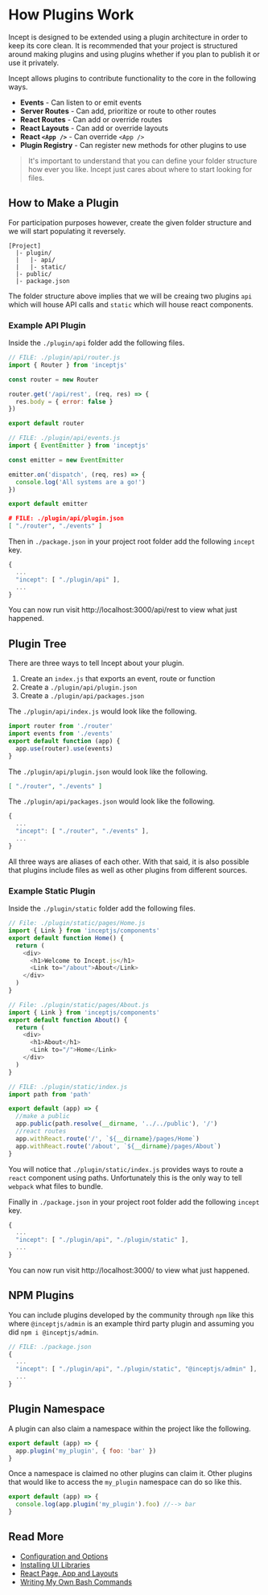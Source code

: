 # How Plugins Work

Incept is designed to be extended using a plugin architecture in order 
to keep its core clean. It is recommended that your project is 
structured around making plugins and using plugins whether if you plan
to publish it or use it privately.

Incept allows plugins to contribute functionality to the core in the 
following ways.

 - **Events** - Can listen to or emit events
 - **Server Routes** - Can add, prioritize or route to other routes
 - **React Routes** - Can add or override routes
 - **React Layouts** - Can add or override layouts
 - **React `<App />`** - Can override `<App />`
 - **Plugin Registry** - Can register new methods for other plugins to use

> It's important to understand that you can define your folder 
structure how ever you like. Incept just cares about where to start 
looking for files.

## How to Make a Plugin

For participation purposes however, create the given folder structure 
and we will start populating it reversely.

```
[Project]
  |- plugin/
  |   |- api/
  |   |- static/
  |- public/
  |- package.json
```

The folder structure above implies that we will be creaing two plugins
`api` which will house API calls and `static` which will house react 
components.

### Example API Plugin

Inside the `./plugin/api` folder add the following files.

```js
// FILE: ./plugin/api/router.js
import { Router } from 'inceptjs'

const router = new Router

router.get('/api/rest', (req, res) => {
  res.body = { error: false }
})

export default router
```

```js
// FILE: ./plugin/api/events.js
import { EventEmitter } from 'inceptjs'

const emitter = new EventEmitter

emitter.on('dispatch', (req, res) => {
  console.log('All systems are a go!')
})

export default emitter
```

```json
# FILE: ./plugin/api/plugin.json
[ "./router", "./events" ]
```

Then in `./package.json` in your project root folder add the following
`incept` key.

```js
{
  ...
  "incept": [ "./plugin/api" ],
  ...
}
```

You can now run visit http://localhost:3000/api/rest to view what just 
happened. 

## Plugin Tree

There are three ways to tell Incept about your plugin.

 1. Create an `index.js` that exports an event, route or function
 2. Create a `./plugin/api/plugin.json`
 3. Create a `./plugin/api/packages.json`

The `./plugin/api/index.js` would look like the following.

```js
import router from './router'
import events from './events'
export default function (app) {
  app.use(router).use(events)
}
```

The `./plugin/api/plugin.json` would look like the following.

```json
[ "./router", "./events" ]
```

The `./plugin/api/packages.json` would look like the following.

```js
{
  ...
  "incept": [ "./router", "./events" ],
  ...
}
```

All three ways are aliases of each other. With that said, it is also 
possible that plugins include files as well as other plugins from 
different sources.

### Example Static Plugin

Inside the `./plugin/static` folder add the following files.

```js
// File: ./plugin/static/pages/Home.js
import { Link } from 'inceptjs/components'
export default function Home() {
  return (
    <div>
      <h1>Welcome to Incept.js</h1>
      <Link to="/about">About</Link>
    </div>
  )
}
```

```js
// File: ./plugin/static/pages/About.js
import { Link } from 'inceptjs/components'
export default function About() {
  return (
    <div>
      <h1>About</h1>
      <Link to="/">Home</Link>
    </div>
  )
}
```

```js
// FILE: ./plugin/static/index.js
import path from 'path'

export default (app) => {
  //make a public
  app.public(path.resolve(__dirname, '../../public'), '/')
  //react routes
  app.withReact.route('/', `${__dirname}/pages/Home`)
  app.withReact.route('/about', `${__dirname}/pages/About`)
}
```

You will notice that `./plugin/static/index.js` provides ways to 
route a `react` component using paths. Unfortunately this is the 
only way to tell `webpack` what files to bundle.

Finally in `./package.json` in your project root folder add the following
`incept` key.

```js
{
  ...
  "incept": [ "./plugin/api", "./plugin/static" ],
  ...
}
```

You can now run visit http://localhost:3000/ to view what just 
happened. 

## NPM Plugins

You can include plugins developed by the community through `npm` like 
this where `@inceptjs/admin` is an example third party plugin and 
assuming you did `npm i @inceptjs/admin`.

```js
// FILE: ./package.json
{
  ...
  "incept": [ "./plugin/api", "./plugin/static", "@inceptjs/admin" ],
  ...
}
```

## Plugin Namespace

A plugin can also claim a namespace within the project like the 
following.

```js
export default (app) => {
  app.plugin('my_plugin', { foo: 'bar' })
}
```

Once a namespace is claimed no other plugins can claim it. Other plugins 
that would like to access the `my_plugin` namespace can do so like this.

```js
export default (app) => {
  console.log(app.plugin('my_plugin').foo) //--> bar
}
```

## Read More

 - [Configuration and Options](./config.md)
 - [Installing UI Libraries](./uilib.md)
 - [React Page, App and Layouts](./layouts.md)
 - [Writing My Own Bash Commands](./terminal.md)